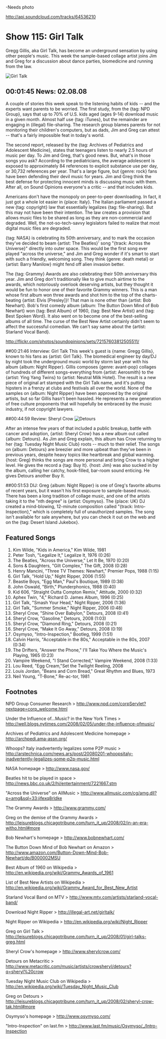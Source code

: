 

-Needs photo

http://api.soundcloud.com/tracks/64536210

# Show 115: Girl Talk
Gregg Gillis, aka Girl Talk, has become an underground sensation by using other people's music. This week the sample-based collage artist joins Jim and Greg for a discussion about dance parties, biomedicine and running from the law.

![Girl Talk](http://static.soundopinions.org/images/2008/girltalk.jpg)

## 00:01:45 News: 02.08.08
A couple of stories this week speak to the listening habits of kids -- and the experts want parents to be worried. The first study, from the {tag: NPD Group}, says that up to 70% of U.S. kids aged (ages 9-14) download music in a given month. Almost half use {tag: iTunes}, but the remainder are engaging in (illegal) file-sharing. The research group blames parents for not monitoring their children's computers, but as dads, Jim and Greg can attest -- that's a fairly impossible feat in today's world. 

The second report, released by the {tag: Archives of Pediatrics and Adolescent Medicine}, states that teenagers listen to nearly 2.5 hours of music per day. To Jim and Greg, that's good news. But, what's in those songs you ask? According to the pediatricians, the average adolescent is exposed to approximately 84 references to explicit substance use per day, or 30,732 references per year. That's a large figure, but {genre: rock} fans have been defending their devil music for years. Jim and Greg think the best defense for protecting innocent minds is discussing music with them. After all, on Sound Opinions everyone's a critic -- and that includes kids.

Americans don't have the monopoly on peer-to-peer downloading. In fact, it just got a whole lot easier in {place: Italy}. The Italian parliament passed a new {tag: copyright} law that essentially legalizes {tag: file-sharing}. But this may not have been their intention. The law creates a provision that allows music files to be shared as long as they are non-commercial and degraded. Well, the not-so-tech-savvy legislators failed to realize that most digital music files are degraded.

{tag: NASA} is celebrating its 50th anniversary, and to mark the occasion they've decided to beam {artist: The Beatles}' song "{track: Across the Universe}" directly into outer space. This would be the first song ever played "across the universe," and Jim and Greg wonder if it's smart to start with such a friendly, welcoming song. They think {genre: death metal} or {artist: Barry Manilow} might fend off alien invasion better.

The {tag: Grammy} Awards are also celebrating their 50th anniversary this year. Jim and Greg don't traditionally like to give much airtime to the awards, which notoriously overlook deserving artists, but they thought it would be fun to honor one of their favorite Grammy winners. This is a man whose first album won three awards and shot him to the top of the charts-beating {artist: Elvis [Presley]}! That man is none other than {artist: Bob Newhart}. Bob's first comedy album {album: The Button Down Mind of Bob Newhart} won {tag: Best Album} of 1960, {tag: Best New Artist} and {tag: Best Spoken Word}. It also went on to become one of the best-selling albums of all time. The curse of the Best New Artist certainly didn't seem to affect the successful comedian. We can't say same about the {artist: Starland Vocal Band}.

http://flickr.com/photos/soundopinions/sets/72157603812505511/

##00:21:46 Interview: Girl Talk
This week's guest is {name: Gregg Gillis}, known to his fans as {artist: Girl Talk}. The biomedical engineer by day/DJ by night took the underground music world by storm last year with his album {album: Night Ripper}. Gillis composes {genre: avant-pop} collages of hundreds of different songs-everything from {artist: Aerosmith} to the {artist: Ying Yang Twins} to {artist: Neutral Milk Hotel}. The result is a new piece of original art stamped with the Girl Talk name, and it's putting hipsters in a frenzy at clubs and festivals all over the world. None of the samples on {album: Night Ripper} have been approved by the original artists, but so far Gillis hasn't been hassled. He represents a new generation of free culture proponents that will hopefully be embraced by the music industry, if not copyright lawyers.

##00:44:59 Review: Sheryl Crow
![Detours](http://is1.mzstatic.com/image/thumb/Music3/v4/20/7e/14/207e14d5-4aa3-5820-14ff-b7ce83927888/dj.cjiwyyqt.jpg/600x600bb-85.jpg "58757/272737421")

After an intense few years of that included a public breakup, battle with cancer and adoption, {artist: Sheryl Crow} has a new album out called {album: Detours}. As Jim and Greg explain, this album has Crow returning to her {tag: Tuesday Night Music Club} roots -- much to their relief. The songs on {album: Detours} are breezier and more upbeat than they've been in previous years, despite heavy topics like heartbreak and global warming. {host: Greg} thinks the songs are more personal and bring Crow to a higher level. He gives the record a {tag: Buy It}. {host: Jim} was also sucked in by the album, calling her catchy, hook-filled, bar-room sound enticing. He gives Detours another Buy It.

##00:51:53 DIJ: Greg
{album: Night Ripper} is one of Greg's favorite albums of recent years, but it wasn't his first exposure to sample-based music. There has been a long tradition of collage music, and one of the artists taking it to the "nth degree" is {artist: Osymyso}. The {place: UK} DJ created a mind-blowing, 12-minute composition called "{track: Intro-Inspection}," which is completely full of unauthorized samples. The song isn't available for sale anywhere, but you can check it out on the web and on the {tag: Desert Island Jukebox}.

## Featured Songs
1. Kim Wilde, "Kids in America," Kim Wilde, 1981
2. Peter Tosh, "Legalize It," Legalize It, 1976 (0:26)
3. The Beatles, "Across the Universe," Let It Be, 1970 (0:20)
4. Sons & Daughters, "Gilt Complex," The Gift, 2008 (0:28)
5. Henry Mancini, "Three TV Themes: Newhart," Premier Pops, 1988 (1:15)
6. Girl Talk, "Hold Up," Night Ripper, 2006 (1:55)
7. Beastie Boys, "Egg Man," Paul's Boutique, 1989 (0:38)
8. John Oswald, "Birth," Plunderphonics, 1988 (0:40)
9. Kid 606, "Straight Outta Compton Remix," Attitude, 2000 (0:32)
10. Aphex Twin, "4," Richard D. James Album, 1996 (0:25)
11. Girl Talk, "Smash Your Head," Night Ripper, 2006 (1:36)
12. Girl Talk, "Summer Smoke," Night Ripper, 2006 (0:48)
13. Sheryl Crow, "Shine Over Babylon," Detours, 2008 (0:41)
14. Sheryl Crow, "Gasoline," Detours, 2008 (1:03)
15. Sheryl Crow, "Diamond Ring," Detours, 2008 (0:21)
16. Sheryl Crow, "Make It Go Away," Detours, 2008 (0:19)
17. Osymyso, "Intro-Inspection," Bootleg, 1999 (1:51)
18. Calvin Harris, "Acceptable in the 80s," Acceptable in the 80s, 2007 (0:34)
19. The Drifters, "Answer the Phone," I'll Take You Where the Music's Playing, 1965 (0:23)
20. Vampire Weekend, "I Stand Corrected," Vampire Weekend, 2008 (1:33)
21. Lou Reed, "Egg Cream,"Set the Twilight Reeling, 2008
22. Louis Jordan, "Beans and Corn Bread," Great Rhythm and Blues, 1973
23. Neil Young, "T-Bone," Re-ac-tor, 1981

## Footnotes

NPD Group Consumer Research > http://www.npd.com/corpServlet?nextpage=corp_welcome.html

Under the Influence of…Music? in the New York Times > http://well.blogs.nytimes.com/2008/02/05/under-the-influence-ofmusic/

Archives of Pediatrics and Adolescent Medicine homepage > http://archpedi.ama-assn.org/

Whoops? Italy inadvertently legalizes some P2P music > http://arstechnica.com/news.ars/post/20080201-whoopsitaly-inadvertently-legalizes-some-p2p-music.html

NASA homepage > http://www.nasa.gov/

Beatles hit to be played in space > http://news.bbc.co.uk/2/hi/entertainment/7221667.stm

"Across the Universe" on AllMusic > http://www.allmusic.com/cg/amg.dll?p=amg&sql=33:jifexq8rldke

The Grammy Awards > http://www.grammy.com/

Greg on the demise of the Grammy Awards > http://leisureblogs.chicagotribune.com/turn_it_up/2008/02/in-an-era-witho.html#more

Bob Newhart's homepage > http://www.bobnewhart.com/

The Button Down Mind of Bob Newhart on Amazon > http://www.amazon.com/Button-Down-Mind-Bob-Newhart/dp/B000002MSU

Best Album of 1960 on Wikipedia > http://en.wikipedia.org/wiki/Grammy_Awards_of_1961

List of Best New Artists on Wikipedia > http://en.wikipedia.org/wiki/Grammy_Award_for_Best_New_Artist

Starland Vocal Band on MTV > http://www.mtv.com/artists/starland-vocal-band/

Download Night Ripper > http://illegal-art.net/girltalk/

Night Ripper on Wikipedia > http://en.wikipedia.org/wiki/Night_Ripper

Greg on Girl Talk > http://leisureblogs.chicagotribune.com/turn_it_up/2008/01/girl-talks-greg.html

Sheryl Crow's homepage > http://www.sherylcrow.com/

Detours on Metacritic > http://www.metacritic.com/music/artists/crowsheryl/detours?q=sheryl%20crow

Tuesday Night Music Club on Wikipedia > http://en.wikipedia.org/wiki/Tuesday_Night_Music_Club

Greg on Detours > http://leisureblogs.chicagotribune.com/turn_it_up/2008/02/sheryl-crow-tak.html#more

Osymyso's homepage > http://www.osymyso.com/

"Intro-Inspection" on last.fm > http://www.last.fm/music/Osymyso/_/Intro-Inspection